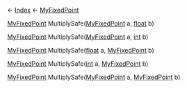 ← [Index](Api-Index) ← [MyFixedPoint](VRage.MyFixedPoint)

[MyFixedPoint](VRage.MyFixedPoint) MultiplySafe([MyFixedPoint](VRage.MyFixedPoint) a, [float](System.Single) b)

[MyFixedPoint](VRage.MyFixedPoint) MultiplySafe([MyFixedPoint](VRage.MyFixedPoint) a, [int](System.Int32) b)

[MyFixedPoint](VRage.MyFixedPoint) MultiplySafe([float](System.Single) a, [MyFixedPoint](VRage.MyFixedPoint) b)

[MyFixedPoint](VRage.MyFixedPoint) MultiplySafe([int](System.Int32) a, [MyFixedPoint](VRage.MyFixedPoint) b)

[MyFixedPoint](VRage.MyFixedPoint) MultiplySafe([MyFixedPoint](VRage.MyFixedPoint) a, [MyFixedPoint](VRage.MyFixedPoint) b)

